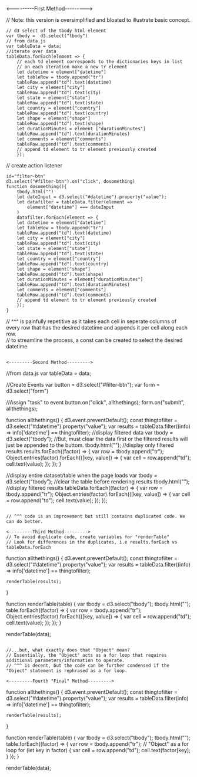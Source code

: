 <---------First Method--------->

// Note: this version is oversimplified and bloated to illustrate basic concept.

```
// d3 select of the tbody html element
var tbody =  d3.select("tbody")
// from data.js
var tableData = data;
//iterate over data    
tableData.forEach(element => {
    // each td element corresponds to the dictionaries keys in list
    // on each iteration make a new tr element
    let datetime = element["datetime"]    
    let tableRow = tbody.append("tr")
    tableRow.append("td").text(datetime)
    let city = element["city"]
    tableRow.append("td").text(city)
    let state = element["state"]  
    tableRow.append("td").text(state) 
    let country = element["country"]
    tableRow.append("td").text(country)
    let shape = element["shape"]
    tableRow.append("td").text(shape)
    let durationMinutes = element ["durationMinutes"]
    tableRow.append("td").text(durationMinutes)
    let comments = element["comments"]
    tableRow.append("td").text(comments) 
    // append td element to tr element previously created
    });
```

// create action listener
```
id="filter-btn"
d3.select("#filter-btn").on("click", dosomething)
function dosomething(){
    tbody.html("")
    let dateInput = d3.select("#datetime").property("value");
    let datafilter = tableData.filter(element => 
        element["datetime"] === dateInput
    )
    datafilter.forEach(element => {
    let datetime = element["datetime"]    
    let tableRow = tbody.append("tr")
    tableRow.append("td").text(datetime)
    let city = element["city"]
    tableRow.append("td").text(city)
    let state = element["state"]  
    tableRow.append("td").text(state) 
    let country = element["country"]
    tableRow.append("td").text(country)
    let shape = element["shape"]
    tableRow.append("td").text(shape)
    let durationMinutes = element["durationMinutes"]
    tableRow.append("td").text(durationMinutes)
    let comments = element["comments"]
    tableRow.append("td").text(comments) 
    // append td element to tr element previously created
    });
}
```
// ^^^ is painfully repetitive as it takes each cell in seperate columns of every row that has the desired datetime and appends it per cell along each row.  
// to streamline the process, a const can be created to select the desired datetime 
```

<---------Second Method--------->

```
//from data.js
var tableData = data;

//Create Events
var button = d3.select("#filter-btn");
var form = d3.select("form")

//Assign "task" to event
button.on("click", allthethings); 
form.on("submit", allthethings);

function allthethings() {
    d3.event.preventDefault();
    const thingtofilter = d3.select("#datetime").property("value");
    var results = tableData.filter((info) => info['datetime'] == thingtofilter);
	//display filtered data
    var tbody = d3.select("tbody");
    //But, must clear the data first or the filtered results will just be appended to the buttom. 
    tbody.html("");
    //display only filtered results
    results.forEach((factor) => {
        var row = tbody.append("tr");
        Object.entries(factor).forEach(([key, value]) => {
            var cell = row.append("td");
            cell.text(value);
        });
    });
}

//display entire dataset/table when the page loads
var tbody = d3.select("tbody");
//clear the table before rendering results
tbody.html("");
//display filtered results
tableData.forEach((factor) => {
    var row = tbody.append("tr");
    Object.entries(factor).forEach(([key, value]) => {
        var cell = row.append("td");
        cell.text(value);
    });
});
```

// ^^^ code is an improvement but still contains duplicated code. We can do better.

<---------Third Method--------->
// To avoid duplicate code, create variables for "renderTable"
// Look for differences in the duplicates, i.e results.forEach vs tableData.forEach

```
function allthethings() {
    d3.event.preventDefault();
    const thingtofilter = d3.select("#datetime").property("value");
    var results = tableData.filter((info) => info['datetime'] == thingtofilter);

    renderTable(results);
}

function renderTable(table) {
    var tbody = d3.select("tbody");
    tbody.html("");
    table.forEach((factor) => {
        var row = tbody.append("tr");
        Object.entries(factor).forEach(([key, value]) => {
            var cell = row.append("td");
            cell.text(value);
        });
    });
}

renderTable(data);
```

//...but, what exactly does that "Object" mean? 
// Essentially, the "Object" acts as a for loop that requires additional parameters/information to operate.
// ^^^ is decent, but the code can be further condensed if the "Object" statement is rephrased as a for loop. 

<---------Fourth "Final" Method--------->

```
function allthethings() {
    d3.event.preventDefault();
    const thingtofilter = d3.select("#datetime").property("value");
    var results = tableData.filter(info) => info['datetime'] == thingtofilter);

    renderTable(results);
}

function renderTable(table) {
    var tbody = d3.select("tbody");
    tbody.html("");
    table.forEach((factor) => {
        var row = tbody.append("tr");
        // "Object" as a for loop
		for (let key in factor) {
			var cell = row.append("td");
            cell.text(factor[key];
		}
    });
}

renderTable(data); 

```






